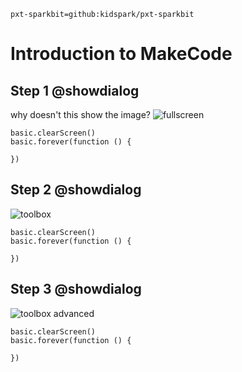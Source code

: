 ```package
pxt-sparkbit=github:kidspark/pxt-sparkbit
```

# Introduction to MakeCode

## Step 1 @showdialog

why doesn't this show the image?
![fullscreen](/static/1-2-makecode-whole-screen.png)

```blocks
basic.clearScreen()
basic.forever(function () {
	
})
```
## Step 2 @showdialog

![toolbox](/static/1-2-makecode-toolbox.png)

```blocks
basic.clearScreen()
basic.forever(function () {
	
})
```

## Step 3 @showdialog

![toolbox advanced](1-2-makecode-toolbox-advanced.png)

```blocks
basic.clearScreen()
basic.forever(function () {
	
})
```

